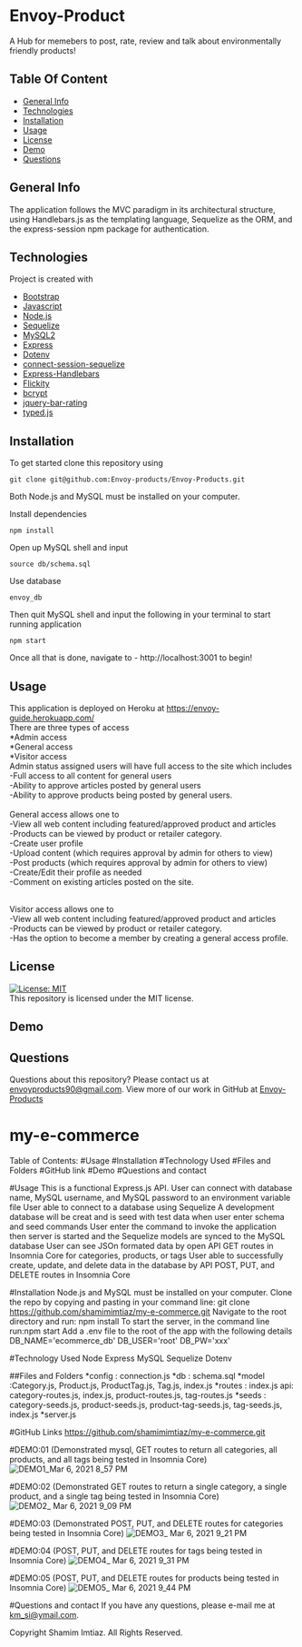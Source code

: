 # Envoy-Product
A Hub for memebers to post, rate, review and talk about environmentally friendly products!

## Table Of Content
* [General Info](#general-info)
* [Technologies](#technologies)
* [Installation](#installation)
* [Usage](#usage)
* [License](#license)
* [Demo](#demo)
* [Questions](#questions)

## General Info
The application follows the MVC paradigm in its architectural structure, using Handlebars.js as the templating language, Sequelize as the ORM, and the express-session npm package for authentication.

## Technologies
Project is created with 
* [Bootstrap](https://getbootstrap.com/)
* [Javascript](https://www.javascript.com/)
* [Node.js](https://nodejs.org/en/)
* [Sequelize](https://www.npmjs.com/package/sequelize)
* [MySQL2](https://www.npmjs.com/package/mysql2)
* [Express](https://www.npmjs.com/package/express)
* [Dotenv](https://www.npmjs.com/package/dotenv)
* [connect-session-sequelize](https://www.npmjs.com/package/connect-session-sequelize)
* [Express-Handlebars](https://www.npmjs.com/package/express-handlebars)
* [Flickity](https://www.npmjs.com/package/flickity)
* [bcrypt](https://www.npmjs.com/package/bcrypt)
* [jquery-bar-rating](https://www.npmjs.com/package/jquery-bar-rating)
* [typed.js](https://www.npmjs.com/package/typed.js)

## Installation
To get started clone this repository using 
<br>
```terminal
git clone git@github.com:Envoy-products/Envoy-Products.git
```
Both Node.js and MySQL must be installed on your computer.

Install dependencies 
```terminal
npm install
``` 
Open up MySQL shell and input 
```terminal
source db/schema.sql
```
Use database
```terminal
envoy_db
```
Then quit MySQL shell and input the following in your terminal to start running application
```terminal
npm start
```
Once all that is done, navigate to - http://localhost:3001 to begin!


## Usage
This application is deployed on Heroku at https://envoy-guide.herokuapp.com/
<br>
There are three types of access
	<br>
	*Admin access
	<br>
	*General access
	<br>
	*Visitor access
<br>
Admin status assigned users will have full access to the site which includes <br>
	-Full access to all content for general users
	<br>
	-Ability to approve articles posted by general users
	<br>
	-Ability to approve products being posted by general users.  
<br>
General access allows one to <br>
	-View all web content including featured/approved product and articles
	<br>
	-Products can be viewed by product or retailer category.
	<br>
	-Create user profile
	<br>
	-Upload content (which requires approval by admin for others to view)
	<br>
	-Post products (which requires approval by admin for others to view)
	<br>
	-Create/Edit their profile as needed
	<br>
	-Comment on existing articles posted on the site. 

<br>
Visitor access allows one to <br>
	-View all web content including featured/approved product and articles
	<br>
	-Products can be viewed by product or retailer category.
	<br>
	-Has the option to become a member by creating a general access profile. 

 
## License
[![License: MIT](https://img.shields.io/badge/License-MIT-yellow.svg)](https://opensource.org/licenses/MIT)
<br>
This repository is licensed under the MIT license.

## Demo


## Questions
Questions about this repository? Please contact us at [envoyproducts90@gmail.com](mailto:envoyproducts90@gmail.com). View more of our work in GitHub at [Envoy-Products](https://github.com/Envoy-products/Envoy-Products) 






# my-e-commerce

Table of Contents:
#Usage
#Installation
#Technology Used
#Files and Folders
#GitHub link
#Demo
#Questions and contact


#Usage
This is a functional Express.js API. 
User can connect with database name, MySQL username, and MySQL password to an environment variable file
User able to connect to a database using Sequelize
A development database will be creat and is seed with test data when user enter schema and seed commands
User enter the command to invoke the application then server is started and the Sequelize models are synced to the MySQL database
User can see JSOn formated data by open API GET routes in Insomnia Core for categories, products, or tags
User able to successfully create, update, and delete data in the database by API POST, PUT, and DELETE routes in Insomnia Core


#Installation
Node.js and MySQL must be installed on your computer.
Clone the repo by copying and pasting in your command line:
git clone https://github.com/shamimimtiaz/my-e-commerce.git
Navigate to the root directory and run: npm install
To start the server, in the command line run:npm start
Add a .env file to the root of the app with the following details
DB_NAME='ecommerce_db'
DB_USER='root'
DB_PW='xxx'


#Technology Used
Node
Express
MySQL
Sequelize
Dotenv


##Files and Folders
*config 	: connection.js
*db 	: schema.sql
*model	:Category.js, Product.js, ProductTag.js, Tag.js, index.js
*routes	: index.js 
	api: category-routes.js, index.js, product-routes.js, tag-routes.js
*seeds	: category-seeds.js, product-seeds.js, product-tag-seeds.js, tag-seeds.js, index.js
*server.js


	
#GitHub Links
https://github.com/shamimimtiaz/my-e-commerce.git


#DEMO:01 (Demonstrated mysql, GET routes to return all categories, all products, and all tags being tested in Insomnia Core)
![DEMO1_Mar 6, 2021 8_57 PM](https://user-images.githubusercontent.com/75001492/110227402-369fd180-7ec6-11eb-9e58-de3859f2c515.gif)

#DEMO:02 (Demonstrated GET routes to return a single category, a single product, and a single tag being tested in Insomnia Core)
![DEMO2_ Mar 6, 2021 9_09 PM](https://user-images.githubusercontent.com/75001492/110227462-bded4500-7ec6-11eb-899b-5d88fcde3601.gif)

#DEMO:03 (Demonstrated POST, PUT, and DELETE routes for categories being tested in Insomnia Core)
![DEMO3_ Mar 6, 2021 9_21 PM](https://user-images.githubusercontent.com/75001492/110227488-eaa15c80-7ec6-11eb-93cb-81937bfcbe5b.gif)

#DEMO:04 (POST, PUT, and DELETE routes for tags being tested in Insomnia Core)
![DEMO4_ Mar 6, 2021 9_31 PM](https://user-images.githubusercontent.com/75001492/110227510-1cb2be80-7ec7-11eb-926d-c31e55ce5237.gif)

#DEMO:05 (POST, PUT, and DELETE routes for products being tested in Insomnia Core)
![DEMO5_ Mar 6, 2021 9_44 PM](https://user-images.githubusercontent.com/75001492/110227548-774c1a80-7ec7-11eb-854b-e6e7da0a245f.gif)


#Questions and contact
If you have any questions, please e-mail me at km_si@ymail.com.


Copyright Shamim Imtiaz. All Rights Reserved.
